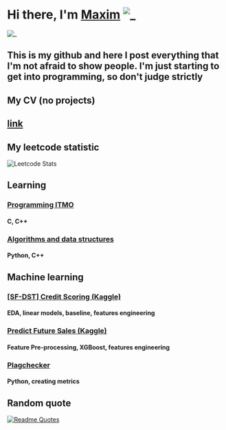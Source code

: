 # Hi there, I'm [Maxim](https://t.me/licey_maxim) ![_](https://github.com/blackcater/blackcater/raw/main/images/Hi.gif)

![_](https://komarev.com/ghpvc/?username=l&color=brightgreen)

## This is my github and here I post everything that I'm not afraid to show people. I'm just starting to get into programming, so don't judge strictly

## My CV (no projects)

## [link](https://drive.google.com/file/d/1jhrcZmew7Q89kcDh1qKXyO4-JDQUKzmZ/view?usp=sharing)

## My leetcode statistic

![Leetcode Stats](https://leetcode.card.workers.dev/LiceyMax?theme=dark&font=source_code_pro&extension=null)

<!-- ## Funny github statistic

[![Top Langs](https://github-readme-stats.vercel.app/api/top-langs/?username=LiceyMaxim)](https://github.com/anuraghazra/github-readme-stats)

[![trophy](https://github-profile-trophy.vercel.app/?username=LiceyMaxim)](https://github.com/ryo-ma/github-profile-trophy) -->

## Learning

### [Programming ITMO](https://github.com/LiceyMaxim/Programming-1-semester)

#### C, C++

### [Algorithms and data structures](https://github.com/LiceyMaxim/Algorithms-and-data-structures-1-semester)

#### Python, C++

## Machine learning

### [[SF-DST] Credit Scoring (Kaggle)](https://github.com/LiceyMaxim/-SF-DST-Credit-Scoring)

#### EDA, linear models, baseline, features engineering

### [Predict Future Sales (Kaggle)](https://github.com/LiceyMaxim/Predict-Future-Sales/)

#### Feature Pre-processing, XGBoost, features engineering

### [Plagchecker](https://github.com/LiceyMaxim/plagchecker)

#### Python, creating metrics

## Random quote

[![Readme Quotes](https://quotes-github-readme.vercel.app/api?type=horizontal&theme=dark)](https://github.com/piyushsuthar/github-readme-quotes)

